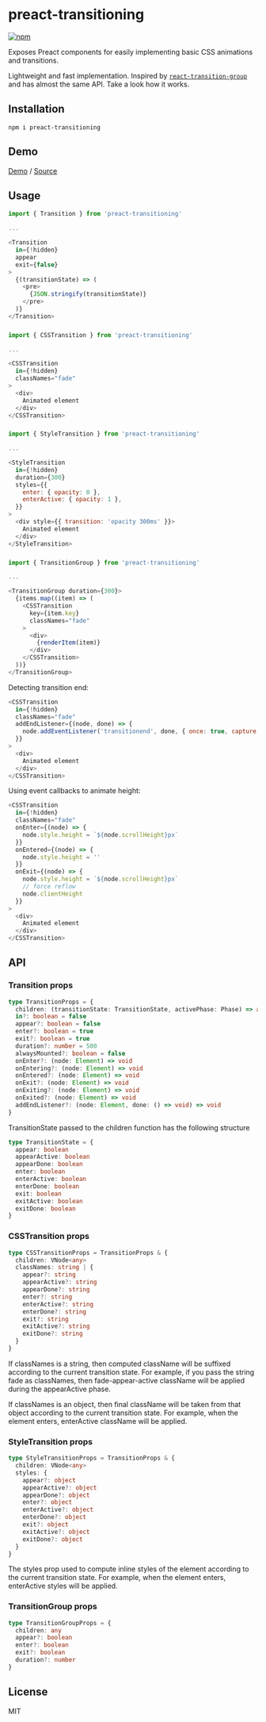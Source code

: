 # preact-transitioning

[![npm](https://img.shields.io/npm/v/preact-transitioning.svg)](https://www.npmjs.com/package/preact-transitioning)

Exposes Preact components for easily implementing basic CSS animations and transitions.

Lightweight and fast implementation. Inspired by [`react-transition-group`](https://reactcommunity.org/react-transition-group/) and has almost the same API. Take a look how it works.

## Installation
  
```
npm i preact-transitioning
```

## Demo

[Demo](https://fakundo.github.io/preact-transitioning/)
/
[Source](https://github.com/fakundo/preact-transitioning/tree/master/examples)

## Usage

```js
import { Transition } from 'preact-transitioning'

...

<Transition
  in={!hidden}
  appear
  exit={false}
>
  {(transitionState) => (
    <pre>
      {JSON.stringify(transitionState)}
    </pre>
  )}
</Transition>
```
###
```js
import { CSSTransition } from 'preact-transitioning'

...

<CSSTransition
  in={!hidden}
  classNames="fade"
>
  <div>
    Animated element
  </div>
</CSSTransition>
```
###
```js
import { StyleTransition } from 'preact-transitioning'

...

<StyleTransition
  in={!hidden}
  duration={300}
  styles={{
    enter: { opacity: 0 },
    enterActive: { opacity: 1 },
  }}
>
  <div style={{ transition: 'opacity 300ms' }}>
    Animated element
  </div>
</StyleTransition>
```
###
```js
import { TransitionGroup } from 'preact-transitioning'

...

<TransitionGroup duration={300}>
  {items.map((item) => (
    <CSSTransition
      key={item.key}
      classNames="fade"
    >
      <div>
        {renderItem(item)}
      </div>
    </CSSTransition>
  ))}
</TransitionGroup>
```

Detecting transition end:

```js
<CSSTransition
  in={!hidden}
  classNames="fade"
  addEndListener={(node, done) => {
    node.addEventListener('transitionend', done, { once: true, capture: false })
  }}
>
  <div>
    Animated element
  </div>
</CSSTransition>
```

Using event callbacks to animate height:

```js
<CSSTransition
  in={!hidden}
  classNames="fade"
  onEnter={(node) => {
    node.style.height = `${node.scrollHeight}px`
  }}
  onEntered={(node) => {
    node.style.height = ''
  }}
  onExit={(node) => {
    node.style.height = `${node.scrollHeight}px`
    // force reflow
    node.clientHeight
  }}
>
  <div>
    Animated element
  </div>
</CSSTransition>
```

## API

### Transition props

```ts
type TransitionProps = {
  children: (transitionState: TransitionState, activePhase: Phase) => any
  in?: boolean = false
  appear?: boolean = false
  enter?: boolean = true
  exit?: boolean = true
  duration?: number = 500
  alwaysMounted?: boolean = false
  onEnter?: (node: Element) => void
  onEntering?: (node: Element) => void
  onEntered?: (node: Element) => void
  onExit?: (node: Element) => void
  onExiting?: (node: Element) => void
  onExited?: (node: Element) => void
  addEndListener?: (node: Element, done: () => void) => void
}
```

TransitionState passed to the children function has the following structure

```ts
type TransitionState = {
  appear: boolean
  appearActive: boolean
  appearDone: boolean
  enter: boolean
  enterActive: boolean
  enterDone: boolean
  exit: boolean
  exitActive: boolean
  exitDone: boolean
}
```

### CSSTransition props

```ts
type CSSTransitionProps = TransitionProps & {
  children: VNode<any>
  classNames: string | {
    appear?: string
    appearActive?: string
    appearDone?: string
    enter?: string
    enterActive?: string
    enterDone?: string
    exit?: string
    exitActive?: string
    exitDone?: string
  }
}
```

If classNames is a string, then computed className will be suffixed according to the current transition state. For example, if you pass the string fade as classNames, then fade-appear-active className will be applied during the appearActive phase.

If classNames is an object, then final className will be taken from that object according to the current transition state. For example, when the element enters, enterActive className will be applied.

### StyleTransition props

```ts
type StyleTransitionProps = TransitionProps & {
  children: VNode<any>
  styles: {
    appear?: object
    appearActive?: object
    appearDone?: object
    enter?: object
    enterActive?: object
    enterDone?: object
    exit?: object
    exitActive?: object
    exitDone?: object
  }
}
```

The styles prop used to compute inline styles of the element according to the current transition state. For example, when the element enters, enterActive styles will be applied.

### TransitionGroup props

```ts
type TransitionGroupProps = {
  children: any
  appear?: boolean
  enter?: boolean
  exit?: boolean
  duration?: number
}
```

## License

MIT
